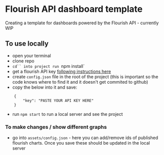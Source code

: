 # Flourish API dashboard template
Creating a template for dashboards powered by the Flourish API - currently WIP

## To use locally
* open your terminal
* clone repo
* `cd`` into project run `npm install`
* get a flourish API key [following instructions here](https://developers.flourish.studio/api/getting-started/)
* create `config.json` file in the root of the project (this is important so the code knows where to find it and it doesn't get commited to github)
* copy the below into it and save:
```
    {
        "key": "PASTE YOUR API KEY HERE"
    }
```
* run `npm start` to run a local server and see the project

### To make changes / show different graphs
* go into `assets/config.json` - here you can add/remove ids of published flourish charts. Once you save these should be updated in the local server
